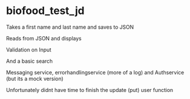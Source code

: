 # biofood_test_jd

Takes a first name and last name and saves to JSON 

Reads from JSON and displays

Validation on Input 

And a basic search

Messaging service, errorhandlingservice (more of a log) and Authservice (but its a mock version)

Unfortunately didnt have time to finish the update (put) user function

